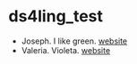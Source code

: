 # ds4ling_test

- Joseph. I like green. [website](https://wwww.jvcasillas.com)
- Valeria. Violeta. [website](https://unabridged.merriam-webster.com/unabridged/winsome)
